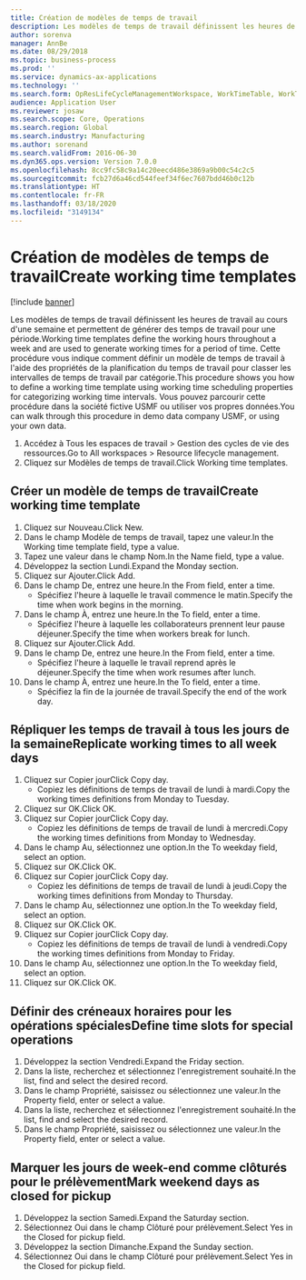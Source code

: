 ```yaml
---
title: Création de modèles de temps de travail
description: Les modèles de temps de travail définissent les heures de travail au cours d'une semaine et permettent de générer des temps de travail pour une période.
author: sorenva
manager: AnnBe
ms.date: 08/29/2018
ms.topic: business-process
ms.prod: ''
ms.service: dynamics-ax-applications
ms.technology: ''
ms.search.form: OpResLifeCycleManagementWorkspace, WorkTimeTable, WorkTimeCopyDayDialog
audience: Application User
ms.reviewer: josaw
ms.search.scope: Core, Operations
ms.search.region: Global
ms.search.industry: Manufacturing
ms.author: sorenand
ms.search.validFrom: 2016-06-30
ms.dyn365.ops.version: Version 7.0.0
ms.openlocfilehash: 8cc9fc58c9a14c20eecd486e3869a9b00c54c2c5
ms.sourcegitcommit: fcb27d6a46cd544feef34f6ec7607bdd46b0c12b
ms.translationtype: HT
ms.contentlocale: fr-FR
ms.lasthandoff: 03/18/2020
ms.locfileid: "3149134"
---
```

# <a name="create-working-time-templates"></a><span data-ttu-id="4487d-103">Création de modèles de temps de travail</span><span class="sxs-lookup"><span data-stu-id="4487d-103">Create working time templates</span></span>

[!include [banner](../../includes/banner.md)]

<span data-ttu-id="4487d-104">Les modèles de temps de travail définissent les heures de travail au cours d'une semaine et permettent de générer des temps de travail pour une période.</span><span class="sxs-lookup"><span data-stu-id="4487d-104">Working time templates define the working hours throughout a week and are used to generate working times for a period of time.</span></span> <span data-ttu-id="4487d-105">Cette procédure vous indique comment définir un modèle de temps de travail à l'aide des propriétés de la planification du temps de travail pour classer les intervalles de temps de travail par catégorie.</span><span class="sxs-lookup"><span data-stu-id="4487d-105">This procedure shows you how to define a working time template using working time scheduling properties for categorizing working time intervals.</span></span> <span data-ttu-id="4487d-106">Vous pouvez parcourir cette procédure dans la société fictive USMF ou utiliser vos propres données.</span><span class="sxs-lookup"><span data-stu-id="4487d-106">You can walk through this procedure in demo data company USMF, or using your own data.</span></span>

1. <span data-ttu-id="4487d-107">Accédez à Tous les espaces de travail > Gestion des cycles de vie des ressources.</span><span class="sxs-lookup"><span data-stu-id="4487d-107">Go to All workspaces > Resource lifecycle management.</span></span>
2. <span data-ttu-id="4487d-108">Cliquez sur Modèles de temps de travail.</span><span class="sxs-lookup"><span data-stu-id="4487d-108">Click Working time templates.</span></span>

## <a name="create-working-time-template"></a><span data-ttu-id="4487d-109">Créer un modèle de temps de travail</span><span class="sxs-lookup"><span data-stu-id="4487d-109">Create working time template</span></span>
1. <span data-ttu-id="4487d-110">Cliquez sur Nouveau.</span><span class="sxs-lookup"><span data-stu-id="4487d-110">Click New.</span></span>
2. <span data-ttu-id="4487d-111">Dans le champ Modèle de temps de travail, tapez une valeur.</span><span class="sxs-lookup"><span data-stu-id="4487d-111">In the Working time template field, type a value.</span></span>
3. <span data-ttu-id="4487d-112">Tapez une valeur dans le champ Nom.</span><span class="sxs-lookup"><span data-stu-id="4487d-112">In the Name field, type a value.</span></span>
4. <span data-ttu-id="4487d-113">Développez la section Lundi.</span><span class="sxs-lookup"><span data-stu-id="4487d-113">Expand the Monday section.</span></span>
5. <span data-ttu-id="4487d-114">Cliquez sur Ajouter.</span><span class="sxs-lookup"><span data-stu-id="4487d-114">Click Add.</span></span>
6. <span data-ttu-id="4487d-115">Dans le champ De, entrez une heure.</span><span class="sxs-lookup"><span data-stu-id="4487d-115">In the From field, enter a time.</span></span>
    * <span data-ttu-id="4487d-116">Spécifiez l'heure à laquelle le travail commence le matin.</span><span class="sxs-lookup"><span data-stu-id="4487d-116">Specify the time when work begins in the morning.</span></span>  
7. <span data-ttu-id="4487d-117">Dans le champ À, entrez une heure.</span><span class="sxs-lookup"><span data-stu-id="4487d-117">In the To field, enter a time.</span></span>
    * <span data-ttu-id="4487d-118">Spécifiez l'heure à laquelle les collaborateurs prennent leur pause déjeuner.</span><span class="sxs-lookup"><span data-stu-id="4487d-118">Specify the time when workers break for lunch.</span></span>  
8. <span data-ttu-id="4487d-119">Cliquez sur Ajouter.</span><span class="sxs-lookup"><span data-stu-id="4487d-119">Click Add.</span></span>
9. <span data-ttu-id="4487d-120">Dans le champ De, entrez une heure.</span><span class="sxs-lookup"><span data-stu-id="4487d-120">In the From field, enter a time.</span></span>
    * <span data-ttu-id="4487d-121">Spécifiez l'heure à laquelle le travail reprend après le déjeuner.</span><span class="sxs-lookup"><span data-stu-id="4487d-121">Specify the time when work resumes after lunch.</span></span>  
10. <span data-ttu-id="4487d-122">Dans le champ À, entrez une heure.</span><span class="sxs-lookup"><span data-stu-id="4487d-122">In the To field, enter a time.</span></span>
    * <span data-ttu-id="4487d-123">Spécifiez la fin de la journée de travail.</span><span class="sxs-lookup"><span data-stu-id="4487d-123">Specify the end of the work day.</span></span>  

## <a name="replicate-working-times-to-all-week-days"></a><span data-ttu-id="4487d-124">Répliquer les temps de travail à tous les jours de la semaine</span><span class="sxs-lookup"><span data-stu-id="4487d-124">Replicate working times to all week days</span></span>
1. <span data-ttu-id="4487d-125">Cliquez sur Copier jour</span><span class="sxs-lookup"><span data-stu-id="4487d-125">Click Copy day.</span></span>
    * <span data-ttu-id="4487d-126">Copiez les définitions de temps de travail de lundi à mardi.</span><span class="sxs-lookup"><span data-stu-id="4487d-126">Copy the working times definitions from Monday to Tuesday.</span></span>  
2. <span data-ttu-id="4487d-127">Cliquez sur OK.</span><span class="sxs-lookup"><span data-stu-id="4487d-127">Click OK.</span></span>
3. <span data-ttu-id="4487d-128">Cliquez sur Copier jour</span><span class="sxs-lookup"><span data-stu-id="4487d-128">Click Copy day.</span></span>
    * <span data-ttu-id="4487d-129">Copiez les définitions de temps de travail de lundi à mercredi.</span><span class="sxs-lookup"><span data-stu-id="4487d-129">Copy the working times definitions from Monday to Wednesday.</span></span>  
4. <span data-ttu-id="4487d-130">Dans le champ Au, sélectionnez une option.</span><span class="sxs-lookup"><span data-stu-id="4487d-130">In the To weekday field, select an option.</span></span>
5. <span data-ttu-id="4487d-131">Cliquez sur OK.</span><span class="sxs-lookup"><span data-stu-id="4487d-131">Click OK.</span></span>
6. <span data-ttu-id="4487d-132">Cliquez sur Copier jour</span><span class="sxs-lookup"><span data-stu-id="4487d-132">Click Copy day.</span></span>
    * <span data-ttu-id="4487d-133">Copiez les définitions de temps de travail de lundi à jeudi.</span><span class="sxs-lookup"><span data-stu-id="4487d-133">Copy the working times definitions from Monday to Thursday.</span></span>  
7. <span data-ttu-id="4487d-134">Dans le champ Au, sélectionnez une option.</span><span class="sxs-lookup"><span data-stu-id="4487d-134">In the To weekday field, select an option.</span></span>
8. <span data-ttu-id="4487d-135">Cliquez sur OK.</span><span class="sxs-lookup"><span data-stu-id="4487d-135">Click OK.</span></span>
9. <span data-ttu-id="4487d-136">Cliquez sur Copier jour</span><span class="sxs-lookup"><span data-stu-id="4487d-136">Click Copy day.</span></span>
    * <span data-ttu-id="4487d-137">Copiez les définitions de temps de travail de lundi à vendredi.</span><span class="sxs-lookup"><span data-stu-id="4487d-137">Copy the working times definitions from Monday to Friday.</span></span>  
10. <span data-ttu-id="4487d-138">Dans le champ Au, sélectionnez une option.</span><span class="sxs-lookup"><span data-stu-id="4487d-138">In the To weekday field, select an option.</span></span>
11. <span data-ttu-id="4487d-139">Cliquez sur OK.</span><span class="sxs-lookup"><span data-stu-id="4487d-139">Click OK.</span></span>

## <a name="define-time-slots-for-special-operations"></a><span data-ttu-id="4487d-140">Définir des créneaux horaires pour les opérations spéciales</span><span class="sxs-lookup"><span data-stu-id="4487d-140">Define time slots for special operations</span></span>
1. <span data-ttu-id="4487d-141">Développez la section Vendredi.</span><span class="sxs-lookup"><span data-stu-id="4487d-141">Expand the Friday section.</span></span>
2. <span data-ttu-id="4487d-142">Dans la liste, recherchez et sélectionnez l'enregistrement souhaité.</span><span class="sxs-lookup"><span data-stu-id="4487d-142">In the list, find and select the desired record.</span></span>
3. <span data-ttu-id="4487d-143">Dans le champ Propriété, saisissez ou sélectionnez une valeur.</span><span class="sxs-lookup"><span data-stu-id="4487d-143">In the Property field, enter or select a value.</span></span>
4. <span data-ttu-id="4487d-144">Dans la liste, recherchez et sélectionnez l'enregistrement souhaité.</span><span class="sxs-lookup"><span data-stu-id="4487d-144">In the list, find and select the desired record.</span></span>
5. <span data-ttu-id="4487d-145">Dans le champ Propriété, saisissez ou sélectionnez une valeur.</span><span class="sxs-lookup"><span data-stu-id="4487d-145">In the Property field, enter or select a value.</span></span>

## <a name="mark-weekend-days-as-closed-for-pickup"></a><span data-ttu-id="4487d-146">Marquer les jours de week-end comme clôturés pour le prélèvement</span><span class="sxs-lookup"><span data-stu-id="4487d-146">Mark weekend days as closed for pickup</span></span>
1. <span data-ttu-id="4487d-147">Développez la section Samedi.</span><span class="sxs-lookup"><span data-stu-id="4487d-147">Expand the Saturday section.</span></span>
2. <span data-ttu-id="4487d-148">Sélectionnez Oui dans le champ Clôturé pour prélèvement.</span><span class="sxs-lookup"><span data-stu-id="4487d-148">Select Yes in the Closed for pickup field.</span></span>
3. <span data-ttu-id="4487d-149">Développez la section Dimanche.</span><span class="sxs-lookup"><span data-stu-id="4487d-149">Expand the Sunday section.</span></span>
4. <span data-ttu-id="4487d-150">Sélectionnez Oui dans le champ Clôturé pour prélèvement.</span><span class="sxs-lookup"><span data-stu-id="4487d-150">Select Yes in the Closed for pickup field.</span></span>


